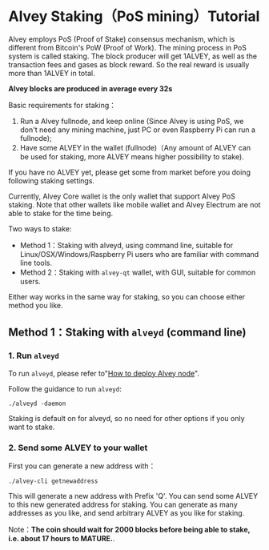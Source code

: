 # Alvey Staking（PoS mining）Tutorial

Alvey employs PoS (Proof of Stake) consensus mechanism, which is different from Bitcoin's PoW (Proof of Work). The mining process in PoS system is called staking. The block producer will get 1ALVEY, as well as the transaction fees and gases as block reward. So the real reward is usually more than 1ALVEY in total.

**Alvey blocks are produced in average every 32s**

Basic requirements for staking：

1. Run a Alvey fullnode, and keep online (Since Alvey is using PoS, we don't need any mining machine, just PC or even Raspberry Pi can run a fullnode);
2. Have some ALVEY in the wallet (fullnode)（Any amount of ALVEY can be used for staking, more ALVEY means higher possibility to stake).

If you have no ALVEY yet, please get some from market before you doing following staking settings.

Currently, Alvey Core wallet is the only wallet that support Alvey PoS staking. Note that other wallets like mobile wallet and Alvey Electrum are not able to stake for the time being.

Two ways to stake:

* Method 1：Staking with alveyd, using command line, suitable for Linux/OSX/Windows/Raspberry Pi users who are familiar with command line tools.
* Method 2：Staking with `alvey-qt` wallet, with GUI, suitable for common users.

Either way works in the same way for staking, so you can choose either method you like.

## Method 1：Staking with `alveyd` (command line)

### 1. Run `alveyd`

To run `alveyd`, please refer to"[How to deploy Alvey node](../Guidance-of-Alvey-Deployment-and-RPC-Settings.md)".

Follow the guidance to run `alveyd`:

```
./alveyd -daemon
```

Staking is default on for alveyd, so no need for other options if you only want to stake.

### 2. Send some ALVEY to your wallet

First you can generate a new address with：

```
./alvey-cli getnewaddress
```

This will generate a new address with Prefix 'Q'. You can send some ALVEY to this new generated address for staking. You can generate as many addresses as you like, and send arbitrary ALVEY as you like for staking.

Note：**The coin should wait for 2000 blocks before being able to stake, i.e. about 17 hours to MATURE.**. 


